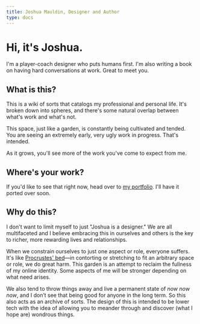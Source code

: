 ```yaml
---
title: Joshua Mauldin, Designer and Author
type: docs
---
```


# Hi, it's Joshua. 

I'm a player-coach designer who puts humans first. I'm also writing a book on having hard conversations at work. Great to meet you. 

## What is this?

This is a wiki of sorts that catalogs my professional and personal life. It's broken down into spheres, and there's some natural overlap between what's work and what's not. 

This space, just like a garden, is constantly being cultivated and tended. You are seeing an extremely early, very ugly work in progress. That's intended. 

As it grows, you'll see more of the work you've come to expect from me. 

## Where's your work?
If you'd like to see that right now, head over to [my portfolio](https://personal-site-95b339.webflow.io). I'll have it ported over soon.

## Why do this? 

I don't want to limit myself to just "Joshua is a designer." We are all multifaceted and I believe embracing this in ourselves and others is the key to richer, more rewarding lives and relationships.

When we constrain ourselves to just one aspect or role, everyone suffers. It's like [Procrustes' bed](https://en.wikipedia.org/wiki/Procrustes)—in contorting or stretching to fit an arbitrary space or role, we do great harm. This garden is an attempt to reclaim the fullness of my online identity. Some aspects of me will be stronger depending on what need arises. 

We also tend to throw things away and live a permanent state of _now now now_, and I don’t see that being good for anyone in the long term. So this also acts as an archive of sorts. The design of this is intended to be lower tech with the idea of allowing you to meander through and discover (what I hope are) wondrous things.
